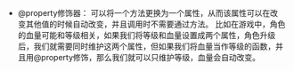 - @property修饰器：
	可以将一个方法更换为一个属性，从而该属性可以在改变其他值的时候自动改变，并且调用时不需要通过方法。
	比如在游戏中，角色的血量可能和等级相关，如果我们将等级和血量设置成两个属性，角色升级后，我们就需要同时维护这两个属性，但如果我们将血量当作等级的函数，并且用@property修饰，那么我们就可以只维护等级，血量会自动改变。
